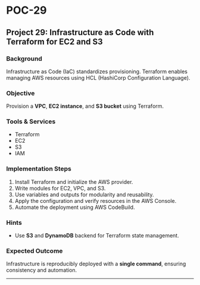 # POC-29

## Project 29: Infrastructure as Code with Terraform for EC2 and S3

###  Background
Infrastructure as Code (IaC) standardizes provisioning. Terraform enables managing AWS resources using HCL (HashiCorp Configuration Language).

###  Objective
Provision a **VPC**, **EC2 instance**, and **S3 bucket** using Terraform.

###  Tools & Services
- Terraform  
- EC2  
- S3  
- IAM  

###  Implementation Steps
1. Install Terraform and initialize the AWS provider.
2. Write modules for EC2, VPC, and S3.
3. Use variables and outputs for modularity and reusability.
4. Apply the configuration and verify resources in the AWS Console.
5. Automate the deployment using AWS CodeBuild.

###  Hints
- Use **S3** and **DynamoDB** backend for Terraform state management.

###  Expected Outcome
Infrastructure is reproducibly deployed with a **single command**, ensuring consistency and automation.

---

